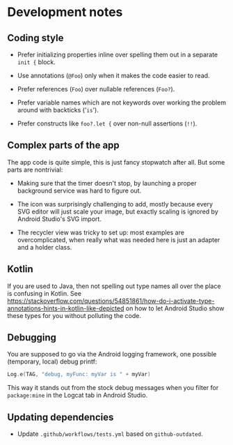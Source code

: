 # Development notes

## Coding style

- Prefer initializing properties inline over spelling them out in a separate `init {` block.

- Use annotations (`@Foo`) only when it makes the code easier to read.

- Prefer references (`Foo`) over nullable references (`Foo?`).

- Prefer variable names which are not keywords over working the problem around with backticks
  ('`is`').

- Prefer constructs like `foo?.let {` over non-null assertions (`!!`).

## Complex parts of the app

The app code is quite simple, this is just fancy stopwatch after all. But some parts are nontrivial:

- Making sure that the timer doesn't stop, by launching a proper background service was hard to
  figure out.

- The icon was surprisingly challenging to add, mostly because every SVG editor will just scale your
  image, but exactly scaling is ignored by Android Studio's SVG import.

- The recycler view was tricky to set up: most examples are overcomplicated, when really what was
  needed here is just an adapter and a holder class.

## Kotlin

If you are used to Java, then not spelling out type names all over the place is confusing in Kotlin.
See
<https://stackoverflow.com/questions/54851861/how-do-i-activate-type-annotations-hints-in-kotlin-like-depicted>
on how to let Android Studio show these types for you without polluting the code.

## Debugging

You are supposed to go via the Android logging framework, one possible (temporary, local) debug
printf:

```kotlin
Log.e(TAG, "debug, myFunc: myVar is " + myVar)
```

This way it stands out from the stock debug messages when you filter for `package:mine` in the
Logcat tab in Android Studio.

## Updating dependencies

- Update `.github/workflows/tests.yml` based on `github-outdated`.
